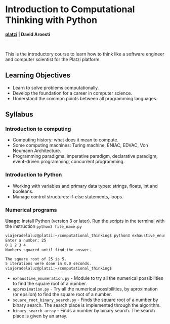# Introduction to Computational Thinking with Python

**[platzi](https://platzi.com/cursos/python-cs/) | David Aroesti**

<br>

This is the introductory course to learn how to think like a software engineer and computer scientist for the Platzi platform.

## Learning Objectives

- Learn to solve problems computationally.
- Develop the foundation for a career in computer science.
- Understand the common points between all programming languages. 

## Syllabus

### Introduction to computing

- Computing history: what does it mean to compute.
- Some computing machines: Turing machine, ENIAC, EDVAC, Von Neumann Architecture.
- Programming paradigms: imperative paradigm, declarative paradigm, event-driven programming, concurrent programming.

### Introduction to Python

- Working with variables and primary data types: strings, floats, int and booleans.
- Manage control structures: if-else statements, loops.

### Numerical programs 

**Usage:** Install Python (version 3 or later). Run the scripts in the terminal with the instruction `python3 file_name.py`

```sh
viajeradelaluz@platzi:~/computational_thinking$ python3 exhaustive_enumeration.py 
Enter a number: 25
0 1 2 3 4 
Numbers squared until find the answer.

The square root of 25 is 5.
5 iterations were done in 0.0 seconds.
viajeradelaluz@platzi:~/computational_thinking$
```

- `exhaustive_enumeration.py` - Module to try all the numerical possibilities to find the square root of a number.
- `approximation.py` - Try all the numerical possibilities, by aproximation (or epsilon) to find the square root of a number.
- `square_root_binary_search.py` - Finds the square root of a number by binary search. The search place is implemented through the algorithm.
- `binary_search_array` - Finds a number by binary search. The search place is given by an array.

